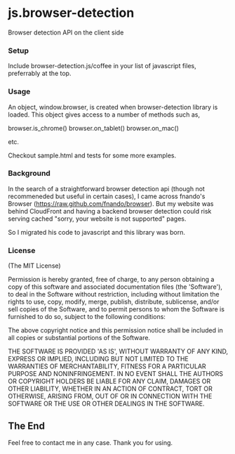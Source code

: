 js.browser-detection
====================

Browser detection API on the client side

### Setup

Include browser-detection.js/coffee in your list of javascript files, preferrably at
the top.

### Usage

An object, window.browser, is created when browser-detection library
is loaded. This object gives access to a number of methods such as,

browser.is_chrome()
browser.on_tablet()
browser.on_mac()

etc.

Checkout sample.html and tests for some more examples.

### Background

In the search of a straightforward browser detection api (though not
recommeneded but useful in certain cases), I came across fnando's
Browser (https://raw.github.com/fnando/browser). But my website was
behind CloudFront and having a backend browser detection could risk serving cached "sorry, your website
is not supported" pages.

So I migrated his code to javascript and this library was born.

### License

(The MIT License)

Permission is hereby granted, free of charge, to any person obtaining
a copy of this software and associated documentation files (the
'Software'), to deal in the Software without restriction, including
without limitation the rights to use, copy, modify, merge, publish,
distribute, sublicense, and/or sell copies of the Software, and to
permit persons to whom the Software is furnished to do so, subject to
the following conditions:

The above copyright notice and this permission notice shall be
included in all copies or substantial portions of the Software.

THE SOFTWARE IS PROVIDED 'AS IS', WITHOUT WARRANTY OF ANY KIND,
EXPRESS OR IMPLIED, INCLUDING BUT NOT LIMITED TO THE WARRANTIES OF
MERCHANTABILITY, FITNESS FOR A PARTICULAR PURPOSE AND NONINFRINGEMENT.
IN NO EVENT SHALL THE AUTHORS OR COPYRIGHT HOLDERS BE LIABLE FOR ANY
CLAIM, DAMAGES OR OTHER LIABILITY, WHETHER IN AN ACTION OF CONTRACT,
TORT OR OTHERWISE, ARISING FROM, OUT OF OR IN CONNECTION WITH THE
SOFTWARE OR THE USE OR OTHER DEALINGS IN THE SOFTWARE.

## The End
Feel free to contact me in any case. Thank you for using.
